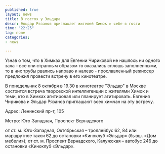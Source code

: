 ```yaml
---
published: true
layout: news
title: В гостях у Эльдара
descr: Эльдар Рязанов приглашает жителей Химок к себе в гости
time: "22:25"
tag: none
categories:
- news

---
```


Узнав о том, что в Химках для Евгении Чириковой не нашлось ни одного зала - все они странным образом то оказались сплошь заполненными, то в них трубы рвались направо и налево - прославленный режиссер предложил провести встречу в его кинотеатре.

В понедельник 8 октября в 19.30 в кинотеатре "Эльдар" в Москве состоится встреча творсеской интеллигенции с жителями Химок и теми, кто в Химках агитировал или планирует агитировать. Евгения Чирикова и Эльдар Рязанов приглашают всех химчан на эту встречу.

Адрес: Ленинский пр-т, 105

Метро: Юго-Западная, Проспект Вернадского

от ст. м. Юго-Западная, Октябрьская – троллейбус 62, 84 или маршрутное такси 62 до остановки «Киноклуб «Эльдар» (бывш. «Дом мебели»); от ст. м. Проспект Вернадского, Калужская – автобус 246 до остановки «Киноклуб «Эльдар».

